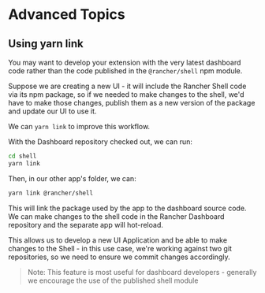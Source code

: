 # Advanced Topics

## Using yarn link

You may want to develop your extension with the very latest dashboard code rather than the code published in the `@rancher/shell` npm module.

Suppose we are creating a new UI - it will include the Rancher Shell code via its npm package, so if we needed to make changes to the shell, we'd have to make those changes, publish them as a new version of the package and update our UI to use it.

We can `yarn link` to improve this workflow.

With the Dashboard repository checked out, we can run:

```sh
cd shell
yarn link
```

Then, in our other app's folder, we can:

```sh
yarn link @rancher/shell
```

This will link the package used by the app to the dashboard source code. We can make changes to the shell code in the Rancher Dashboard repository and the separate app will hot-reload.

This allows us to develop a new UI Application and be able to make changes to the Shell - in this use case, we're working against two git repositories, so we need to ensure we commit changes accordingly.

> Note: This feature is most useful for dashboard developers - generally we encourage the use of the published shell module